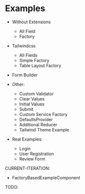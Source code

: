 # Examples

- Without Extensions
  - All Field
  - Factory

- Tailwindcss
  - All Fields
  - Simple Factory
  - Table Layout Factory

- Form Builder

- Other:
  - Custom Validator
  - Clear Values
  - Initial Values
  - Submit
  - Custom Service Factory
  - DefaultsProvider
  - Additional Reducer
  - Tailwind Theme Example

- Real Examples:
  - Login
  - User Registration
  - Review Form


CURRENT-ITERATION:

- FactoryBasedExampleComponent

TODO: 

